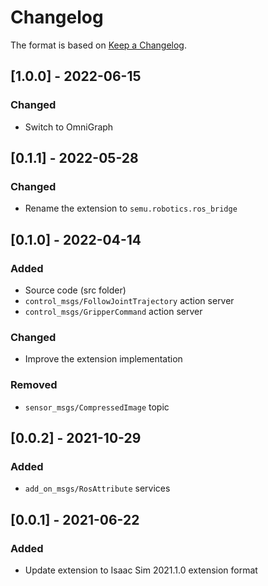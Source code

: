 # Changelog

The format is based on [Keep a Changelog](https://keepachangelog.com/en/1.0.0/).

## [1.0.0] - 2022-06-15
### Changed
- Switch to OmniGraph

## [0.1.1] - 2022-05-28
### Changed
- Rename the extension to `semu.robotics.ros_bridge`

## [0.1.0] - 2022-04-14
### Added
- Source code (src folder)
- `control_msgs/FollowJointTrajectory` action server
- `control_msgs/GripperCommand` action server

### Changed
- Improve the extension implementation

### Removed
- `sensor_msgs/CompressedImage` topic

## [0.0.2] - 2021-10-29
### Added
- `add_on_msgs/RosAttribute` services

## [0.0.1] - 2021-06-22
### Added
- Update extension to Isaac Sim 2021.1.0 extension format
